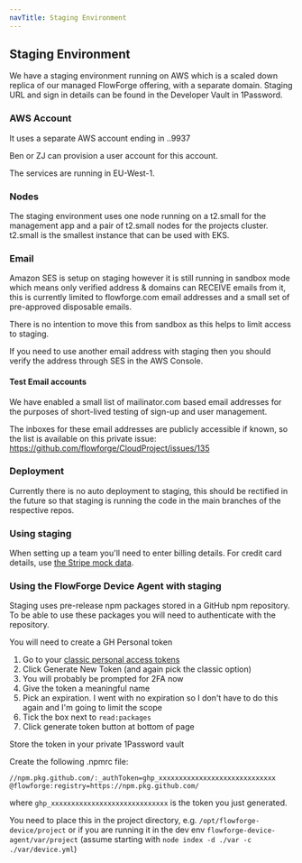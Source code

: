 ```yaml
---
navTitle: Staging Environment
---
```

## Staging Environment

We have a staging environment running on AWS which is a scaled down replica of
our managed FlowForge offering, with a separate domain. Staging URL and sign in
details can be found in the Developer Vault in 1Password.

### AWS Account

It uses a separate AWS account ending in ..9937

Ben or ZJ can provision a user account for this account.

The services are running in EU-West-1.

### Nodes

The staging environment uses one node running on a t2.small for the management
app and a pair of t2.small nodes for the projects cluster. t2.small is the
smallest instance that can be used with EKS.

### Email

Amazon SES is setup on staging however it is still running in sandbox mode which means only verified address & domains can RECEIVE emails from it, this is currently limited to flowforge.com email addresses and a small set of pre-approved disposable emails.

There is no intention to move this from sandbox as this helps to limit access to staging.

If you need to use another email address with staging then you should verify the address through SES in the AWS Console.

#### Test Email accounts

We have enabled a small list of mailinator.com based email addresses for the purposes
of short-lived testing of sign-up and user management.

The inboxes for these email addresses are publicly accessible if known, so the list
is available on this private issue: https://github.com/flowforge/CloudProject/issues/135

### Deployment

Currently there is no auto deployment to staging, this should be rectified in the future so that staging is running the code in the main branches  of the respective repos.

### Using staging

When setting up a team you'll need to enter billing details. For credit card
details, use [the Stripe mock data](https://stripe.com/docs/testing#testing-interactively).

### Using the FlowForge Device Agent with staging

Staging uses pre-release npm packages stored in a GitHub npm repository. To be able to use these packages you will need to authenticate with the repository.

You will need to create a GH Personal token

1. Go to your [classic personal access tokens](https://github.com/settings/tokens)
1. Click Generate New Token (and again pick the classic option)
1. You will probably be prompted for 2FA now
1. Give the token a meaningful name
1. Pick an expiration. I went with no expiration so I don't have to do this again and I'm going to limit the scope
1. Tick the box next to `read:packages`
1. Click generate token button at bottom of page

Store the token in your private 1Password vault

Create the following .npmrc file:

```
//npm.pkg.github.com/:_authToken=ghp_xxxxxxxxxxxxxxxxxxxxxxxxxxxxx
@flowforge:registry=https://npm.pkg.github.com/
```

where `ghp_xxxxxxxxxxxxxxxxxxxxxxxxxxxxx` is the token you just generated.

You need to place this in the project directory, e.g. `/opt/flowforge-device/project` or if you are running it in the dev env `flowforge-device-agent/var/project` (assume starting with `node index -d ./var -c ./var/device.yml`)
